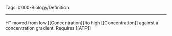 Tags: #000-Biology/Definition 

---
H<sup>+</sup> moved from low [[Concentration]] to high [[Concentration]] against a concentration gradient.
Requires [[ATP]]
